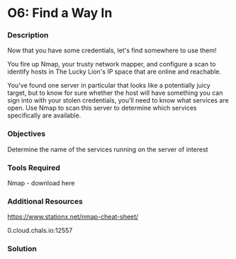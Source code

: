# O6: Find a Way In

### Description
Now that you have some credentials, let's find somewhere to use them!

You fire up Nmap, your trusty network mapper, and configure a scan to identify hosts in The Lucky Lion's IP space that are online and reachable.

You've found one server in particular that looks like a potentially juicy target, but to know for sure whether the host will have something you can sign into with your stolen credentials, you'll need to know what services are open. Use Nmap to scan this server to determine which services specifically are available.

### Objectives
Determine the name of the services running on the server of interest

### Tools Required
Nmap - download here

### Additional Resources
https://www.stationx.net/nmap-cheat-sheet/

0.cloud.chals.io:12557

### Solution
